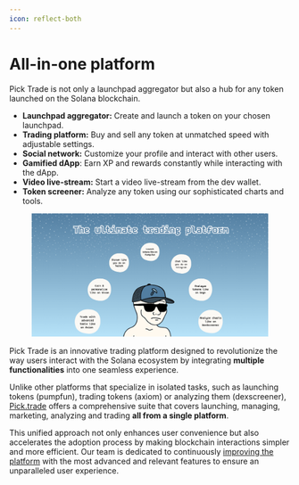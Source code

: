 ```yaml
---
icon: reflect-both
---
```


# All-in-one platform

Pick Trade is not only a launchpad aggregator but also a hub for any token launched on the Solana blockchain.

* **Launchpad aggregator:** Create and launch a token on your chosen launchpad.
* **Trading platform:** Buy and sell any token at unmatched speed with adjustable settings.
* **Social network:** Customize your profile and interact with other users.
* **Gamified dApp**: Earn XP and rewards constantly while interacting with the dApp.
* **Video live-stream:** Start a video live-stream from the dev wallet.
* **Token screener:** Analyze any token using our sophisticated charts and tools.

<figure><img src="../.gitbook/assets/The ultimate trading platform (2).png" alt=""><figcaption></figcaption></figure>

Pick Trade is an innovative trading platform designed to revolutionize the way users interact with the Solana ecosystem by integrating **multiple functionalities** into one seamless experience.

Unlike other platforms that specialize in isolated tasks, such as launching tokens (pumpfun), trading tokens (axiom) or analyzing them (dexscreener), [Pick.trade](https://pick.trade/) offers a comprehensive suite that covers launching, managing, marketing, analyzing and trading **all from a single platform**.

This unified approach not only enhances user convenience but also accelerates the adoption process by making blockchain interactions simpler and more efficient. Our team is dedicated to continuously [improving the platform](../the-board/latest-updates.md) with the most advanced and relevant features to ensure an unparalleled user experience.
